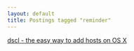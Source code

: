 ```yaml
---
layout: default
title: Postings tagged "reminder"
---
```

[dscl - the easy way to add hosts on OS X](http://janesconference.github.com/KievII//2009/07/dscl-the-easy-way-to-add-hosts-on-osx)<br />
